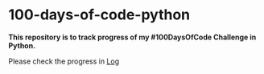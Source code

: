 # 100-days-of-code-python

**This repository is to track progress of my #100DaysOfCode Challenge in Python.**

Please check the progress in [Log]()
